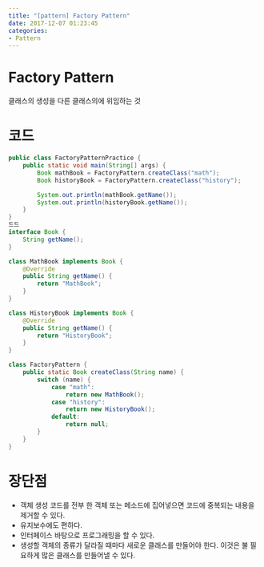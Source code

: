 ```yaml
---
title: "[pattern] Factory Pattern"
date: 2017-12-07 01:23:45
categories:
- Pattern
---
```


# Factory Pattern
클래스의 생성을 다른 클래스의에 위임하는 것

# 코드
```java
public class FactoryPatternPractice {
    public static void main(String[] args) {
        Book mathBook = FactoryPattern.createClass("math");
        Book historyBook = FactoryPattern.createClass("history");

        System.out.println(mathBook.getName());
        System.out.println(historyBook.getName());
    }
}
드드
interface Book {
    String getName();
}

class MathBook implements Book {
    @Override
    public String getName() {
        return "MathBook";
    }
}

class HistoryBook implements Book {
    @Override
    public String getName() {
        return "HistoryBook";
    }
}

class FactoryPattern {
    public static Book createClass(String name) {
        switch (name) {
            case "math":
                return new MathBook();
            case "history":
                return new HistoryBook();
            default:
                return null;
        }
    }
}
```

# 장단점
* 객체 생성 코드를 전부 한 객체 또는 메소드에 집어넣으면 코드에 중복되는 내용을 제거할 수 있다.
* 유지보수에도 편하다.
* 인터페이스 바탕으로 프로그래밍을 할 수 있다.
* 생성할 객체의 종류가 달라질 때마다 새로운 클래스를 만들어야 한다. 이것은 불 필요하게 많은 클래스를 만들어낼 수 있다.